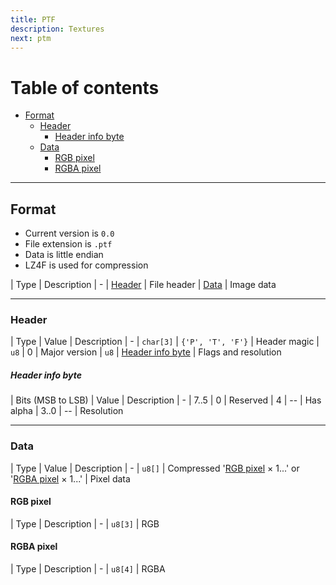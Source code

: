 ```yaml
---
title: PTF
description: Textures
next: ptm
---
```


# Table of contents

- [Format](#format)
    - [Header](#header)
        - [Header info byte](#header-info-byte)
    - [Data](#data)
        - [RGB pixel](#rgb-pixel)
        - [RGBA pixel](#rgba-pixel)

---

## Format

- Current version is `0.0`
- File extension is `.ptf`
- Data is little endian
- LZ4F is used for compression

| Type | Description
| -
| [Header](#header) | File header
| [Data](#data) | Image data

---

### Header

| Type | Value | Description
| -
| `char[3]` | `{'P', 'T', 'F'}` | Header magic
| `u8` | 0 | Major version
| `u8` | [Header info byte](#header-info-byte) | Flags and resolution

##### Header info byte

| Bits \(MSB to LSB\) | Value | Description
| -
| 7..5 | 0 | Reserved
| 4 | -- | Has alpha
| 3..0 | -- | Resolution

---

### Data

| Type | Value | Description
| -
| `u8[]` | Compressed '[RGB pixel](#rgb-pixel) × 1...' or '[RGBA pixel](#rgba-pixel) × 1...' | Pixel data

#### RGB pixel

| Type | Description
| -
| `u8[3]` | RGB

#### RGBA pixel

| Type | Description
| -
| `u8[4]` | RGBA
